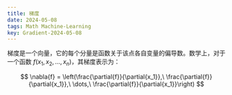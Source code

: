 ```yaml
---
title: 梯度
date: 2024-05-08
tags: Math Machine-Learning
key: Gradient-2024-05-08
---
```


梯度是一个向量，它的每个分量是函数关于该点各自变量的偏导数。数学上，对于一个函数 $f(x_1,x_2,\dots,x_n)$，其梯度表示为：

$$
\nabla{f} = \left(\frac{\partial{f}}{\partial{x_1}},\ \frac{\partial{f}}{\partial{x_1}},\ \dots,\ \frac{\partial{f}}{\partial{x_1}}\right)
$$